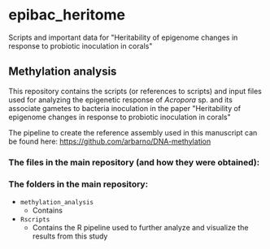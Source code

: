 # epibac_heritome
Scripts and important data for "Heritability of epigenome changes in response to probiotic inoculation in corals"

## Methylation analysis
This repository contains the scripts (or references to scripts) and input files used for analyzing the epigenetic response of *Acropora* sp. and its associate gametes to bacteria inoculation in the paper "Heritability of epigenome changes in response to probiotic inoculation in corals"

The pipeline to create the reference assembly used in this manuscript can be found here: https://github.com/arbarno/DNA-methylation

### The files in the main repository (and how they were obtained):


### The folders in the main repository:
- `methylation_analysis`
  - Contains 
- `Rscripts`
  - Contains the R pipeline used to further analyze and visualize the results from this study
